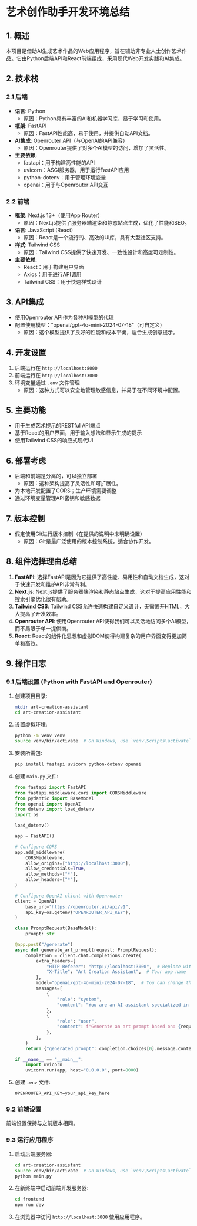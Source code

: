 # 艺术创作助手开发环境总结

## 1. 概述
本项目是借助AI生成艺术作品的Web应用程序，旨在辅助非专业人士创作艺术作品。它由Python后端API和React前端组成，采用现代Web开发实践和AI集成。

## 2. 技术栈

### 2.1 后端
- **语言**: Python
  - 原因：Python具有丰富的AI和机器学习库，易于学习和使用。
- **框架**: FastAPI
  - 原因：FastAPI性能高，易于使用，并提供自动API文档。
- **AI集成**: Openrouter API（与OpenAI的API兼容）
  - 原因：Openrouter提供了对多个AI模型的访问，增加了灵活性。
- **主要依赖**:
  - fastapi：用于构建高性能的API
  - uvicorn：ASGI服务器，用于运行FastAPI应用
  - python-dotenv：用于管理环境变量
  - openai：用于与Openrouter API交互

### 2.2 前端
- **框架**: Next.js 13+（使用App Router）
  - 原因：Next.js提供了服务器端渲染和静态站点生成，优化了性能和SEO。
- **语言**: JavaScript (React)
  - 原因：React是一个流行的、高效的UI库，具有大型社区支持。
- **样式**: Tailwind CSS
  - 原因：Tailwind CSS提供了快速开发、一致性设计和高度可定制性。
- **主要依赖**:
  - React：用于构建用户界面
  - Axios：用于进行API调用
  - Tailwind CSS：用于快速样式设计

## 3. API集成
- 使用Openrouter API作为各种AI模型的代理
- 配置使用模型："openai/gpt-4o-mini-2024-07-18"（可自定义）
  - 原因：这个模型提供了良好的性能和成本平衡，适合生成创意提示。

## 4. 开发设置
1. 后端运行在 `http://localhost:8000`
2. 前端运行在 `http://localhost:3000`
3. 环境变量通过 `.env` 文件管理
   - 原因：这种方式可以安全地管理敏感信息，并易于在不同环境中配置。

## 5. 主要功能
- 用于生成艺术提示的RESTful API端点
- 基于React的用户界面，用于输入想法和显示生成的提示
- 使用Tailwind CSS的响应式现代UI

## 6. 部署考虑
- 后端和前端是分离的，可以独立部署
  - 原因：这种架构提高了灵活性和可扩展性。
- 为本地开发配置了CORS；生产环境需要调整
- 通过环境变量管理API密钥和敏感数据

## 7. 版本控制
- 假定使用Git进行版本控制（在提供的说明中未明确设置）
  - 原因：Git是最广泛使用的版本控制系统，适合协作开发。

## 8. 组件选择理由总结
1. **FastAPI**: 选择FastAPI是因为它提供了高性能、易用性和自动文档生成，这对于快速开发和维护API非常有利。
2. **Next.js**: Next.js提供了服务器端渲染和静态站点生成，这对于提高应用性能和搜索引擎优化很有帮助。
3. **Tailwind CSS**: Tailwind CSS允许快速构建自定义设计，无需离开HTML，大大提高了开发效率。
4. **Openrouter API**: 使用Openrouter API使得我们可以灵活地访问多个AI模型，而不局限于单一提供商。
5. **React**: React的组件化思想和虚拟DOM使得构建复杂的用户界面变得更加简单和高效。

## 9. 操作日志

### 9.1 后端设置 (Python with FastAPI and Openrouter)

1. 创建项目目录:
   ```bash
   mkdir art-creation-assistant
   cd art-creation-assistant
   ```

2. 设置虚拟环境:
   ```bash
   python -m venv venv
   source venv/bin/activate  # On Windows, use `venv\Scripts\activate`
   ```

3. 安装所需包:
   ```bash
   pip install fastapi uvicorn python-dotenv openai
   ```

4. 创建 `main.py` 文件:
   ```python
   from fastapi import FastAPI
   from fastapi.middleware.cors import CORSMiddleware
   from pydantic import BaseModel
   from openai import OpenAI
   from dotenv import load_dotenv
   import os

   load_dotenv()

   app = FastAPI()

   # Configure CORS
   app.add_middleware(
       CORSMiddleware,
       allow_origins=["http://localhost:3000"],
       allow_credentials=True,
       allow_methods=["*"],
       allow_headers=["*"],
   )

   # Configure OpenAI client with Openrouter
   client = OpenAI(
       base_url="https://openrouter.ai/api/v1",
       api_key=os.getenv("OPENROUTER_API_KEY"),
   )

   class PromptRequest(BaseModel):
       prompt: str

   @app.post("/generate")
   async def generate_art_prompt(request: PromptRequest):
       completion = client.chat.completions.create(
           extra_headers={
               "HTTP-Referer": "http://localhost:3000",  # Replace with your actual site URL in production
               "X-Title": "Art Creation Assistant",  # Your app name
           },
           model="openai/gpt-4o-mini-2024-07-18",  # You can change this to your preferred model
           messages=[
               {
                   "role": "system",
                   "content": "You are an AI assistant specialized in generating creative art prompts."
               },
               {
                   "role": "user",
                   "content": f"Generate an art prompt based on: {request.prompt}"
               },
           ],
       )
       return {"generated_prompt": completion.choices[0].message.content}

   if __name__ == "__main__":
       import uvicorn
       uvicorn.run(app, host="0.0.0.0", port=8000)
   ```

5. 创建 `.env` 文件:
   ```
   OPENROUTER_API_KEY=your_api_key_here
   ```

### 9.2 前端设置
前端设置保持与之前版本相同。

### 9.3 运行应用程序

1. 启动后端服务器:
   ```bash
   cd art-creation-assistant
   source venv/bin/activate  # On Windows, use `venv\Scripts\activate`
   python main.py
   ```

2. 在新终端中启动前端开发服务器:
   ```bash
   cd frontend
   npm run dev
   ```

3. 在浏览器中访问 `http://localhost:3000` 使用应用程序。